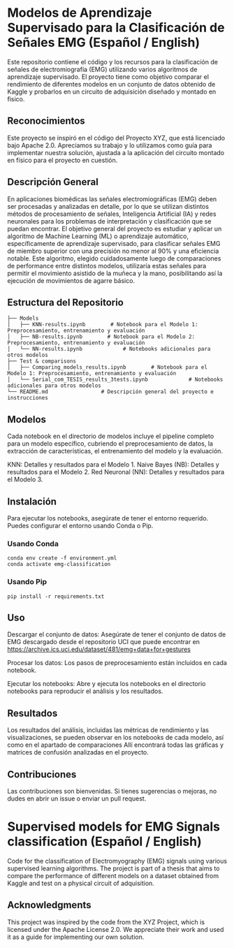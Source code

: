 # Modelos de Aprendizaje Supervisado para la Clasificación de Señales EMG (Español / English)
Este repositorio contiene el código y los recursos para la clasificación de señales de electromiografía (EMG) utilizando varios algoritmos de aprendizaje supervisado. El proyecto tiene como objetivo comparar el rendimiento de diferentes modelos en un conjunto de datos obtenido de Kaggle y probarlos en un circuito de adquisiciòn diseñado y montado en fìsico. 

## Reconocimientos

Este proyecto se inspiró en el código del Proyecto XYZ, que está licenciado bajo Apache 2.0. Apreciamos su trabajo y lo utilizamos como guía para implementar nuestra solución, ajustada a la aplicación del circuito montado en físico para el proyecto en cuestión.

## Descripción General
En aplicaciones biomédicas las señales electromiográficas (EMG) deben ser procesadas y analizadas en detalle, por lo que se utilizan distintos métodos de procesamiento de señales, Inteligencia Artificial (IA) y redes neuronales para los problemas de interpretación y clasificación que se puedan encontrar. El objetivo general del proyecto es estudiar y aplicar un algoritmo de Machine Learning (ML) o aprendizaje automático, específicamente de aprendizaje supervisado, para clasificar señales EMG de miembro superior con una precisión no menor al 90% y una eficiencia notable. Este algoritmo, elegido cuidadosamente luego de comparaciones de performance entre distintos modelos, utilizaría estas señales para permitir el movimiento asistido de la muñeca y la mano, posibilitando así la ejecución de movimientos de agarre básico.

## Estructura del Repositorio

```
├── Models
│   ├── KNN-results.ipynb        # Notebook para el Modelo 1: Preprocesamiento, entrenamiento y evaluación
│   ├── NB-results.ipynb        # Notebook para el Modelo 2: Preprocesamiento, entrenamiento y evaluación
│   └── NN-results.ipynb             # Notebooks adicionales para otros modelos
├── Test & comparisons
│   ├── Comparing_models_results.ipynb        # Notebook para el Modelo 1: Preprocesamiento, entrenamiento y evaluación
│   └── Serial_com_TESIS_results_3tests.ipynb             # Notebooks adicionales para otros modelos
└── README.md                 # Descripción general del proyecto e instrucciones
```

## Modelos
Cada notebook en el directorio de modelos incluye el pipeline completo para un modelo específico, cubriendo el preprocesamiento de datos, la extracción de características, el entrenamiento del modelo y la evaluación.

KNN: Detalles y resultados para el Modelo 1.
Naive Bayes (NB): Detalles y resultados para el Modelo 2.
Red Neuronal (NN): Detalles y resultados para el Modelo 3.

## Instalación
Para ejecutar los notebooks, asegúrate de tener el entorno requerido. Puedes configurar el entorno usando Conda o Pip.

  ### Usando Conda
    conda env create -f environment.yml
    conda activate emg-classification
  
  ### Usando Pip
    pip install -r requirements.txt
    
## Uso
Descargar el conjunto de datos: Asegúrate de tener el conjunto de datos de EMG descargado desde el repositorio UCI que puede encontrar en https://archive.ics.uci.edu/dataset/481/emg+data+for+gestures

Procesar los datos: Los pasos de preprocesamiento están incluidos en cada notebook.

Ejecutar los notebooks: Abre y ejecuta los notebooks en el directorio notebooks para reproducir el análisis y los resultados.

## Resultados
Los resultados del análisis, incluidas las métricas de rendimiento y las visualizaciones, se pueden observar en los notebooks de cada modelo, así como en el apartado de comparaciones
 Allí encontrará todas las gráficas y matrices de confusión analizadas en el proyecto.
 
## Contribuciones
Las contribuciones son bienvenidas. Si tienes sugerencias o mejoras, no dudes en abrir un issue o enviar un pull request.


# Supervised models for EMG Signals classification (Español / English)
Code for the classification of Electromyography (EMG) signals using various supervised learning algorithms. The project is part of a thesis that aims to compare the performance of different models on a dataset obtained from Kaggle and test on a physical circuit of adquisition.

## Acknowledgments

This project was inspired by the code from the XYZ Project, which is licensed under the Apache License 2.0. We appreciate their work and used it as a guide for implementing our own solution.



